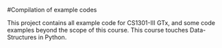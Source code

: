 #Compilation of example codes

This project contains all example code for CS1301-III GTx, and some code examples beyond the scope of this course.
This course touches Data-Structures in Python.